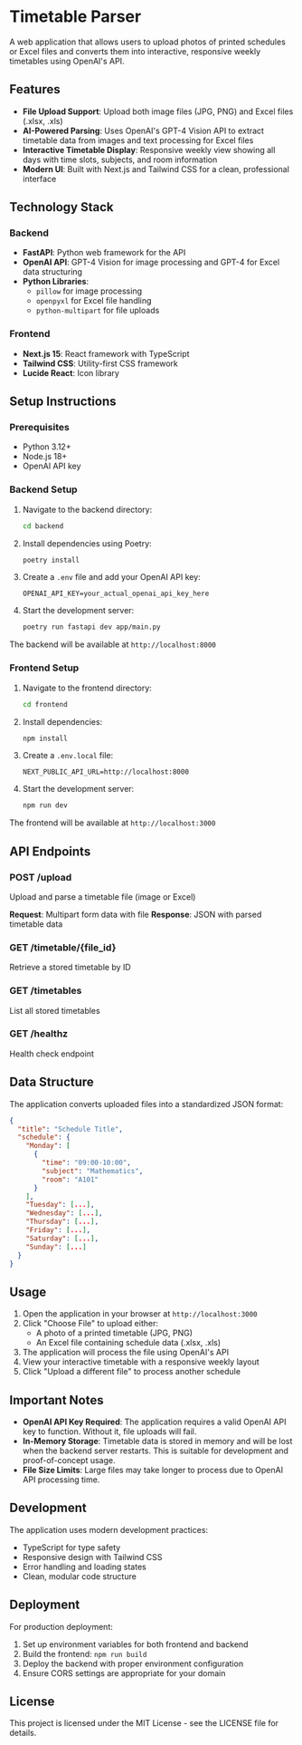 # Timetable Parser

A web application that allows users to upload photos of printed schedules or Excel files and converts them into interactive, responsive weekly timetables using OpenAI's API.

## Features

- **File Upload Support**: Upload both image files (JPG, PNG) and Excel files (.xlsx, .xls)
- **AI-Powered Parsing**: Uses OpenAI's GPT-4 Vision API to extract timetable data from images and text processing for Excel files
- **Interactive Timetable Display**: Responsive weekly view showing all days with time slots, subjects, and room information
- **Modern UI**: Built with Next.js and Tailwind CSS for a clean, professional interface

## Technology Stack

### Backend
- **FastAPI**: Python web framework for the API
- **OpenAI API**: GPT-4 Vision for image processing and GPT-4 for Excel data structuring
- **Python Libraries**: 
  - `pillow` for image processing
  - `openpyxl` for Excel file handling
  - `python-multipart` for file uploads

### Frontend
- **Next.js 15**: React framework with TypeScript
- **Tailwind CSS**: Utility-first CSS framework
- **Lucide React**: Icon library

## Setup Instructions

### Prerequisites
- Python 3.12+
- Node.js 18+
- OpenAI API key

### Backend Setup

1. Navigate to the backend directory:
   ```bash
   cd backend
   ```

2. Install dependencies using Poetry:
   ```bash
   poetry install
   ```

3. Create a `.env` file and add your OpenAI API key:
   ```
   OPENAI_API_KEY=your_actual_openai_api_key_here
   ```

4. Start the development server:
   ```bash
   poetry run fastapi dev app/main.py
   ```

The backend will be available at `http://localhost:8000`

### Frontend Setup

1. Navigate to the frontend directory:
   ```bash
   cd frontend
   ```

2. Install dependencies:
   ```bash
   npm install
   ```

3. Create a `.env.local` file:
   ```
   NEXT_PUBLIC_API_URL=http://localhost:8000
   ```

4. Start the development server:
   ```bash
   npm run dev
   ```

The frontend will be available at `http://localhost:3000`

## API Endpoints

### POST /upload
Upload and parse a timetable file (image or Excel)

**Request**: Multipart form data with file
**Response**: JSON with parsed timetable data

### GET /timetable/{file_id}
Retrieve a stored timetable by ID

### GET /timetables
List all stored timetables

### GET /healthz
Health check endpoint

## Data Structure

The application converts uploaded files into a standardized JSON format:

```json
{
  "title": "Schedule Title",
  "schedule": {
    "Monday": [
      {
        "time": "09:00-10:00",
        "subject": "Mathematics",
        "room": "A101"
      }
    ],
    "Tuesday": [...],
    "Wednesday": [...],
    "Thursday": [...],
    "Friday": [...],
    "Saturday": [...],
    "Sunday": [...]
  }
}
```

## Usage

1. Open the application in your browser at `http://localhost:3000`
2. Click "Choose File" to upload either:
   - A photo of a printed timetable (JPG, PNG)
   - An Excel file containing schedule data (.xlsx, .xls)
3. The application will process the file using OpenAI's API
4. View your interactive timetable with a responsive weekly layout
5. Click "Upload a different file" to process another schedule

## Important Notes

- **OpenAI API Key Required**: The application requires a valid OpenAI API key to function. Without it, file uploads will fail.
- **In-Memory Storage**: Timetable data is stored in memory and will be lost when the backend server restarts. This is suitable for development and proof-of-concept usage.
- **File Size Limits**: Large files may take longer to process due to OpenAI API processing time.

## Development

The application uses modern development practices:
- TypeScript for type safety
- Responsive design with Tailwind CSS
- Error handling and loading states
- Clean, modular code structure

## Deployment

For production deployment:
1. Set up environment variables for both frontend and backend
2. Build the frontend: `npm run build`
3. Deploy the backend with proper environment configuration
4. Ensure CORS settings are appropriate for your domain

## License

This project is licensed under the MIT License - see the LICENSE file for details.
